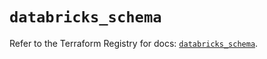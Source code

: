 # `databricks_schema`

Refer to the Terraform Registry for docs: [`databricks_schema`](https://registry.terraform.io/providers/databricks/databricks/1.92.0/docs/resources/schema).
